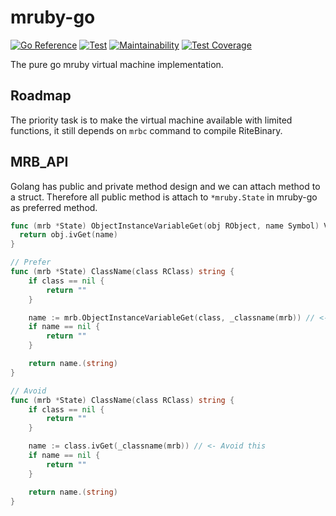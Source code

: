 mruby-go
===

[![Go Reference](https://pkg.go.dev/badge/github.com/elct9620/mruby-go.svg)](https://pkg.go.dev/github.com/elct9620/mruby-go)
[![Test](https://github.com/elct9620/mruby-go/actions/workflows/test.yml/badge.svg)](https://github.com/elct9620/mruby-go/actions/workflows/test.yml)
[![Maintainability](https://api.codeclimate.com/v1/badges/62c60dab046a3d550e78/maintainability)](https://codeclimate.com/github/elct9620/mruby-go/maintainability)
[![Test Coverage](https://api.codeclimate.com/v1/badges/62c60dab046a3d550e78/test_coverage)](https://codeclimate.com/github/elct9620/mruby-go/test_coverage)

The pure go mruby virtual machine implementation.

## Roadmap

The priority task is to make the virtual machine available with limited functions, it still depends on `mrbc` command to compile RiteBinary.

## MRB_API

Golang has public and private method design and we can attach method to a struct. Therefore all public method is attach to `*mruby.State` in mruby-go as preferred method.

```go
func (mrb *State) ObjectInstanceVariableGet(obj RObject, name Symbol) Value {
  return obj.ivGet(name)
}

// Prefer
func (mrb *State) ClassName(class RClass) string {
	if class == nil {
		return ""
	}

	name := mrb.ObjectInstanceVariableGet(class, _classname(mrb)) // <- Prefer this
	if name == nil {
		return ""
	}

	return name.(string)
}

// Avoid
func (mrb *State) ClassName(class RClass) string {
	if class == nil {
		return ""
	}

	name := class.ivGet(_classname(mrb)) // <- Avoid this
	if name == nil {
		return ""
	}

	return name.(string)
}
```
